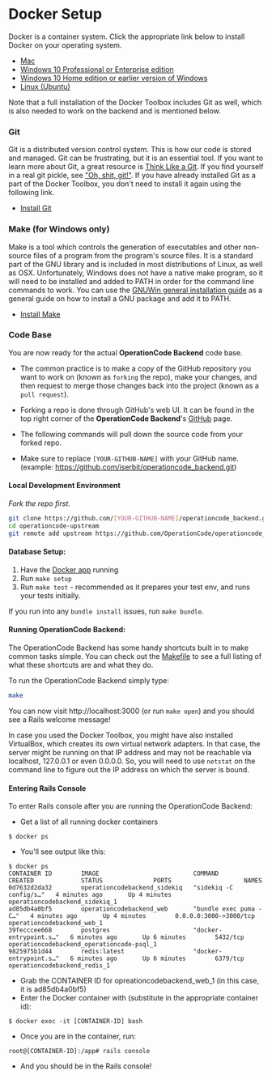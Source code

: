 # Docker Setup

Docker is a container system. Click the appropriate link below to install Docker on your operating system.

* [Mac](https://www.docker.com/docker-mac)
* [Windows 10 Professional or Enterprise edition](https://www.docker.com/docker-windows)
* [Windows 10 Home edition or earlier version of Windows](https://www.docker.com/products/docker-toolbox)
* [Linux (Ubuntu)](https://www.docker.com/docker-ubuntu)

Note that a full installation of the Docker Toolbox includes Git as well, which is also needed to work on the backend and is mentioned below.

### Git
Git is a distributed version control system. This is how our code is stored and managed. Git can be frustrating, but it is an essential tool. If you want to learn more about Git, a great resource is [Think Like a Git](http://think-like-a-git.net/). If you find yourself in a real git pickle, see ["Oh, shit, git!"](http://ohshitgit.com/). If you have already installed Git as a part of the Docker Toolbox, you don't need to install it again using the following link.

* [Install Git](https://git-scm.com/book/en/v2/Getting-Started-Installing-Git)

### Make (for Windows only)
Make is a tool which controls the generation of executables and other non-source files of a program from the program's source files. It is a standard part of the GNU library and is included in most distributions of Linux, as well as OSX. Unfortunately, Windows does not have a native make program, so it will need to be installed and added to PATH in order for the command line commands to work. You can use the [GNUWin general installation guide](http://gnuwin32.sourceforge.net/install.html) as a general guide on how to install a GNU package and add it to PATH.

* [Install Make](http://gnuwin32.sourceforge.net/packages/make.htm)

### Code Base
You are now ready for the actual **OperationCode Backend** code base.

* The common practice is to make a copy of the GitHub repository you want to work on (known as `forking` the repo), make your changes, and then request to merge those changes back into the project (known as a `pull request`).
* Forking a repo is done through GitHub's web UI. It can be found in the top right corner of the **OperationCode Backend**'s [GitHub](https://github.com/OperationCode/operationcode_backend) page.

* The following commands will pull down the source code from your forked repo.
* Make sure to replace `[YOUR-GITHUB-NAME]` with your GitHub name. (example: https://github.com/iserbit/operationcode_backend.git)

#### Local Development Environment
_Fork the repo first._
```bash
git clone https://github.com/[YOUR-GITHUB-NAME]/operationcode_backend.git operationcode-upstream
cd operationcode-upstream
git remote add upstream https://github.com/OperationCode/operationcode_backend.git
```

#### Database Setup:

1. Have the [Docker app](https://www.docker.com/) running
2. Run `make setup`
3. Run `make test` - recommended as it prepares your test env, and runs your tests initially.

If you run into any `bundle install` issues, run `make bundle`.

#### Running OperationCode Backend:
The OperationCode Backend has some handy shortcuts built in to make common tasks simple. You can check out the [Makefile](https://github.com/operationcode/operationcode_backend/blob/master/Makefile) to see a full listing of what these shortcuts are and what they do.

To run the OperationCode Backend simply type:
```bash
make
```

You can now visit http://localhost:3000 (or run `make open`) and you should see a Rails welcome message!

In case you used the Docker Toolbox, you might have also installed VirtualBox, which creates its own virtual network adapters. In that case, the server might be running on that IP address and may not be reachable via localhost, 127.0.0.1 or even 0.0.0.0. So, you will need to use `netstat` on the command line to figure out the IP address on which the server is bound.

#### Entering Rails Console

To enter Rails console after you are running the OperationCode Backend:
* Get a list of all running docker containers
```
$ docker ps
```
* You'll see output like this:
```
$ docker ps
CONTAINER ID        IMAGE                          COMMAND                  CREATED             STATUS              PORTS                    NAMES
0d7632d2da32        operationcodebackend_sidekiq   "sidekiq -C config/s…"   4 minutes ago       Up 4 minutes                                 operationcodebackend_sidekiq_1
ad85db4a0bf5        operationcodebackend_web       "bundle exec puma -C…"   4 minutes ago       Up 4 minutes        0.0.0.0:3000->3000/tcp   operationcodebackend_web_1
39fecccee668        postgres                       "docker-entrypoint.s…"   6 minutes ago       Up 6 minutes        5432/tcp                 operationcodebackend_operationcode-psql_1
9825975b1d44        redis:latest                   "docker-entrypoint.s…"   6 minutes ago       Up 6 minutes        6379/tcp                 operationcodebackend_redis_1
```
* Grab the CONTAINER ID for opreationcodebackend_web_1 (in this case, it is ad85db4a0bf5)
* Enter the Docker container with (substitute in the appropriate container id):
```
$ docker exec -it [CONTAINER-ID] bash
```
* Once you are in the container, run:
```
root@[CONTAINER-ID]:/app# rails console
```
* And you should be in the Rails console!



